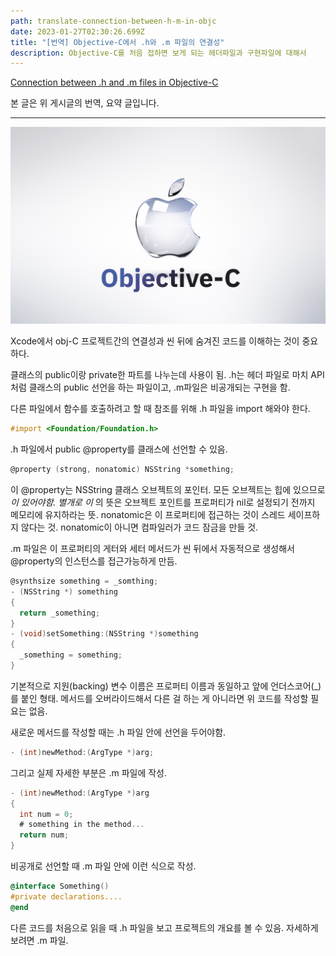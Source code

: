 ```yaml
---
path: translate-connection-between-h-m-in-objc
date: 2023-01-27T02:30:26.699Z
title: "[번역] Objective-C에서 .h와 .m 파일의 연결성"
description: Objective-C를 처음 접하면 보게 되는 헤더파일과 구현파일에 대해서
---
```

[Connection between .h and .m files in Objective-C](https://victorleungtw.medium.com/connection-between-h-and-m-files-in-objective-c-eaf6b7366717)

본 글은 위 게시글의 번역, 요약 글입니다. 

- - -

![](../assets/group-2.png)



Xcode에서 obj-C 프로젝트간의 연결성과 씬 뒤에 숨겨진 코드를 이해하는 것이 중요 하다.

클래스의 public이랑 private한 파트를 나누는데 사용이 됨. .h는 헤더 파일로 마치 API처럼 클래스의 public 선언을 하는 파일이고, .m파일은 비공개되는 구현을 함. 

다른 파일에서 함수를 호출하려고 할 때 참조를 위해 .h 파일을 import 해와야 한다. 

```objectivec
#import <Foundation/Foundation.h>
```

.h 파일에서 public @property를 클래스에 선언할 수 있음. 

```objectivec
@property (strong, nonatomic) NSString *something;
```

이 @property는 NSString 클래스 오브젝트의 포인터. 모든 오브젝트는 힙에 있으므로 *이 있어야함. 별개로 이* 의 뜻은 오브젝트 포인트를 프로퍼티가 nil로 설정되기 전까지 메모리에 유지하라는 뜻. nonatomic은 이 프로퍼티에 접근하는 것이 스레드 세이프하지 않다는 것. nonatomic이 아니면 컴파일러가 코드 잠금을 만들 것. 

.m 파일은 이 프로퍼티의 게터와 세터 메서드가 씬 뒤에서 자동적으로 생성해서 @property의 인스턴스를 접근가능하게 만듬.  

```objectivec
@synthsize something = _somthing;
- (NSString *) something
{
  return _something;
}
- (void)setSomething:(NSString *)something
{
  _something = something;
}
```

기본적으로 지원(backing) 변수 이름은 프로퍼티 이름과 동일하고 앞에 언더스코어(_)를 붙인 형태. 메서드를 오버라이드해서 다른 걸 하는 게 아니라면 위 코드를 작성할 필요는 없음. 

새로운 메서드를 작성할 때는 .h 파일 안에 선언을 두어야함. 

```objectivec
- (int)newMethod:(ArgType *)arg;
```

그리고 실제 자세한 부분은 .m 파일에 작성.

```objectivec
- (int)newMethod:(ArgType *)arg
{
  int num = 0;
  # something in the method...
  return num;
}
```

비공개로 선언할 때 .m 파일 안에 이런 식으로 작성. 

```objectivec
@interface Something()
#private declarations....
@end
```

다른 코드를 처음으로 읽을 때 .h 파일을 보고 프로젝트의 개요를 볼 수 있음. 자세하게 보려면 .m 파일.
